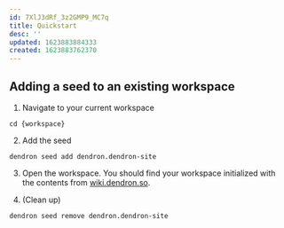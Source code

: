 ```yaml
---
id: 7XlJ3dRf_3z2GMP9_MC7q
title: Quickstart
desc: ''
updated: 1623883884333
created: 1623883762370
---
```


## Adding a seed to an existing workspace

1. Navigate to your current workspace
```
cd {workspace}
```

2. Add the seed

```
dendron seed add dendron.dendron-site
```

3. Open the workspace. You should find your workspace initialized with the contents from [wiki.dendron.so](https://wiki.dendron.so/).

4. (Clean up)

```
dendron seed remove dendron.dendron-site
```